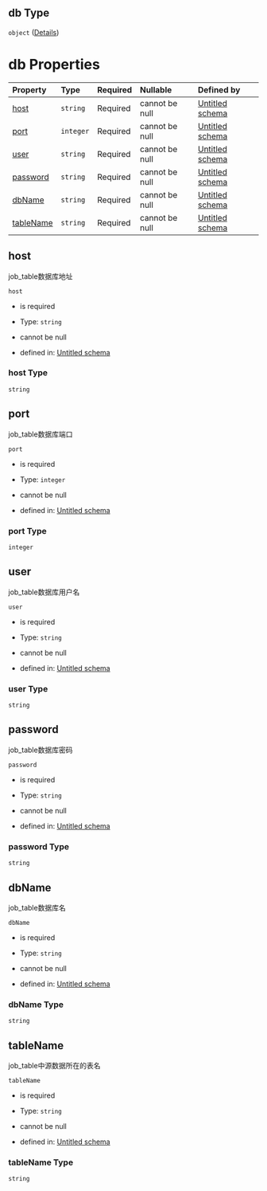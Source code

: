 ## db Type

`object` ([Details](definition-properties-fetchjobs-properties-db.md))

# db Properties

| Property                | Type      | Required | Nullable       | Defined by                                                                                                                                                    |
| :---------------------- | :-------- | :------- | :------------- | :------------------------------------------------------------------------------------------------------------------------------------------------------------ |
| [host](#host)           | `string`  | Required | cannot be null | [Untitled schema](definition-properties-fetchjobs-properties-db-properties-host.md "undefined#/properties/fetchJobs/properties/db/properties/host")           |
| [port](#port)           | `integer` | Required | cannot be null | [Untitled schema](definition-properties-fetchjobs-properties-db-properties-port.md "undefined#/properties/fetchJobs/properties/db/properties/port")           |
| [user](#user)           | `string`  | Required | cannot be null | [Untitled schema](definition-properties-fetchjobs-properties-db-properties-user.md "undefined#/properties/fetchJobs/properties/db/properties/user")           |
| [password](#password)   | `string`  | Required | cannot be null | [Untitled schema](definition-properties-fetchjobs-properties-db-properties-password.md "undefined#/properties/fetchJobs/properties/db/properties/password")   |
| [dbName](#dbname)       | `string`  | Required | cannot be null | [Untitled schema](definition-properties-fetchjobs-properties-db-properties-dbname.md "undefined#/properties/fetchJobs/properties/db/properties/dbName")       |
| [tableName](#tablename) | `string`  | Required | cannot be null | [Untitled schema](definition-properties-fetchjobs-properties-db-properties-tablename.md "undefined#/properties/fetchJobs/properties/db/properties/tableName") |

## host

job\_table数据库地址

`host`

*   is required

*   Type: `string`

*   cannot be null

*   defined in: [Untitled schema](definition-properties-fetchjobs-properties-db-properties-host.md "undefined#/properties/fetchJobs/properties/db/properties/host")

### host Type

`string`

## port

job\_table数据库端口

`port`

*   is required

*   Type: `integer`

*   cannot be null

*   defined in: [Untitled schema](definition-properties-fetchjobs-properties-db-properties-port.md "undefined#/properties/fetchJobs/properties/db/properties/port")

### port Type

`integer`

## user

job\_table数据库用户名

`user`

*   is required

*   Type: `string`

*   cannot be null

*   defined in: [Untitled schema](definition-properties-fetchjobs-properties-db-properties-user.md "undefined#/properties/fetchJobs/properties/db/properties/user")

### user Type

`string`

## password

job\_table数据库密码

`password`

*   is required

*   Type: `string`

*   cannot be null

*   defined in: [Untitled schema](definition-properties-fetchjobs-properties-db-properties-password.md "undefined#/properties/fetchJobs/properties/db/properties/password")

### password Type

`string`

## dbName

job\_table数据库名

`dbName`

*   is required

*   Type: `string`

*   cannot be null

*   defined in: [Untitled schema](definition-properties-fetchjobs-properties-db-properties-dbname.md "undefined#/properties/fetchJobs/properties/db/properties/dbName")

### dbName Type

`string`

## tableName

job\_table中源数据所在的表名

`tableName`

*   is required

*   Type: `string`

*   cannot be null

*   defined in: [Untitled schema](definition-properties-fetchjobs-properties-db-properties-tablename.md "undefined#/properties/fetchJobs/properties/db/properties/tableName")

### tableName Type

`string`
